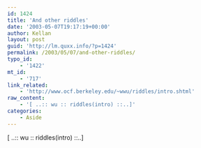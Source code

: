 ```yaml
---
id: 1424
title: 'And other riddles'
date: '2003-05-07T19:17:19+00:00'
author: Kellan
layout: post
guid: 'http://lm.quxx.info/?p=1424'
permalink: /2003/05/07/and-other-riddles/
typo_id:
    - '1422'
mt_id:
    - '717'
link_related:
    - 'http://www.ocf.berkeley.edu/~wwu/riddles/intro.shtml'
raw_content:
    - '[ ..:: wu :: riddles(intro) ::..]'
categories:
    - Aside
---
```


\[ ..:: wu :: riddles(intro) ::..\]